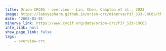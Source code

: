 ```yaml
---
title: Orion CRC05 - overview - Lin, Chen, Campton et al., 2023
image: https://labsyspharm.github.io/orion-crc/minerva/P37_S33-CRC05/thumbnail.jpg
date: '2008-03-01'
minerva_link: https://www.cycif.org/data/orion-crc/P37_S33-CRC05
info_link: null
show_page_link: false
tags:
    - overview-crc
---
```

